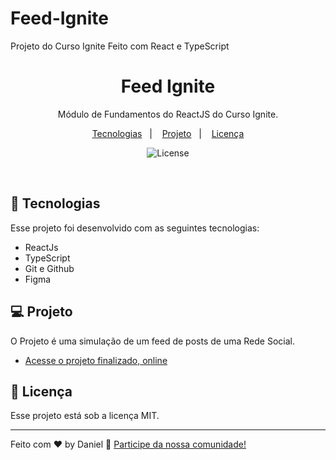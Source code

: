 # Feed-Ignite
Projeto do Curso Ignite Feito com React e TypeScript


<h1 align="center"> Feed Ignite </h1>

<p align="center">
Módulo de Fundamentos do ReactJS do Curso Ignite. <br/>
</p>

<p align="center">
  <a href="#-tecnologias">Tecnologias</a>&nbsp;&nbsp;&nbsp;|&nbsp;&nbsp;&nbsp;
  <a href="#-projeto">Projeto</a>&nbsp;&nbsp;&nbsp;|&nbsp;&nbsp;&nbsp;
  <a href="#memo-licença">Licença</a>
</p>

<p align="center">
  <img alt="License" src="https://img.shields.io/static/v1?label=license&message=MIT&color=49AA26&labelColor=000000">
</p>

<br>



## 🚀 Tecnologias

Esse projeto foi desenvolvido com as seguintes tecnologias:

- ReactJs
- TypeScript
- Git e Github
- Figma

## 💻 Projeto

O Projeto é uma simulação de um feed de posts de uma Rede Social.

- [Acesse o projeto finalizado, online](https://feedignite-i4skrxf2g-danielcreis.vercel.app)


## :memo: Licença

Esse projeto está sob a licença MIT.

---

Feito com ♥ by Daniel :wave: [Participe da nossa comunidade!](https://discord.gg/FycJe8jE)
